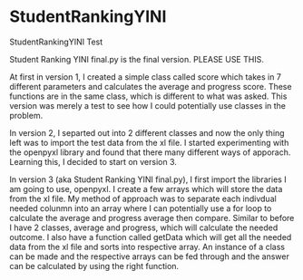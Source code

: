 # StudentRankingYINI
StudentRankingYINI Test


Student Ranking YINI final.py is the final version. PLEASE USE THIS.

At first in version 1, I created a simple class called score which takes in 7 different parameters and calculates the average and progress score. These functions
are in the same class, which is different to what was asked. This version was merely a test to see how I could potentially use classes in the problem.

In version 2, I separted out into 2 different classes and now the only thing left was to import the test data from the xl file. I started experimenting with the openpyxl
library and found that there many different ways of apporach. Learning this, I decided to start on version 3. 

In version 3 (aka Student Ranking YINI final.py), I first import the libraries I am going to use, openpyxl. I create a few arrays which will store the data from the xl file.
My method of approach was to separate each indivdual needed colunmn into an array where I can potentially use a for loop to calculate the average and progress average then compare. Similar to before I have 2 classes, average and progress, which will calculate the needed outcome. I also have a function called getData which will get all the needed data from the xl file and sorts into respective array. An instance of a class can be made and the respective arrays can be fed through and the answer can be calculated by using the right function. 
